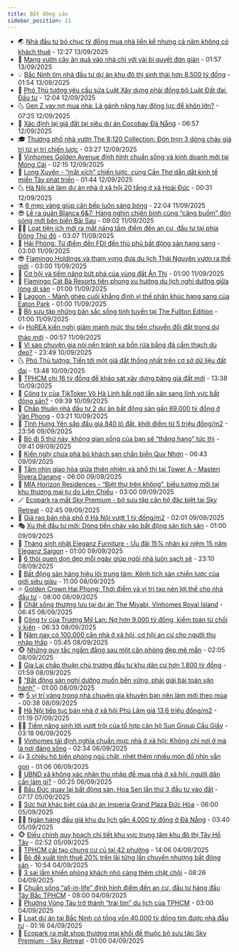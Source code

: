 ```yaml
---
title: Bất động sản
sidebar_position: 21
---
```


<!-- dantri-bat-dong-san:START -->
- 🌏 [Nhà đầu tư bỏ chục tỷ đồng mua nhà liền kề nhưng cả năm không có khách thuê](https://dantri.com.vn/bat-dong-san/nha-dau-tu-bo-chuc-ty-dong-mua-nha-lien-ke-nhung-ca-nam-khong-co-khach-thue-20250913172042997.htm) - 12:27 13/09/2025
- 👹 [Mang vườn cây ăn quả vào nhà chỉ với vài bí quyết đơn giản](https://dantri.com.vn/bat-dong-san/mang-vuon-cay-an-qua-vao-nha-chi-voi-vai-bi-quyet-don-gian-20250912153714342.htm) - 01:57 13/09/2025
- 💡 [Bắc Ninh tìm nhà đầu tư dự án khu đô thị sinh thái hơn 8.500 tỷ đồng](https://dantri.com.vn/bat-dong-san/bac-ninh-tim-nha-dau-tu-du-an-khu-do-thi-sinh-thai-hon-8500-ty-dong-20250913031601473.htm) - 01:54 13/09/2025
- 🌋 [Phó Thủ tướng yêu cầu sửa Luật Xây dựng phải đồng bộ Luật Đất đai, Đầu tư](https://dantri.com.vn/bat-dong-san/pho-thu-tuong-yeu-cau-sua-luat-xay-dung-phai-dong-bo-luat-dat-dai-dau-tu-20250912165050268.htm) - 12:04 12/09/2025
- 🌜 [Gen Z vay nợ mua nhà: Là gánh nặng hay động lực để khôn lớn?](https://dantri.com.vn/bat-dong-san/gen-z-vay-no-mua-nha-la-ganh-nang-hay-dong-luc-de-khon-lon-20250912133058715.htm) - 07:25 12/09/2025
- 💃 [Xác định lại giá đất tại siêu dự án Cocobay Đà Nẵng](https://dantri.com.vn/bat-dong-san/xac-dinh-lai-gia-dat-tai-sieu-du-an-cocobay-da-nang-20250911090736302.htm) - 06:57 12/09/2025
- 🎓 [Thương phố nhà vườn The 8:120 Collection: Đón trọn 3 dòng chảy giá trị từ vị trí chiến lược](https://dantri.com.vn/bat-dong-san/thuong-pho-nha-vuon-the-8120-collection-don-tron-3-dong-chay-gia-tri-tu-vi-tri-chien-luoc-20250912102231465.htm) - 03:27 12/09/2025
- 🌝 [Vinhomes Golden Avenue định hình chuẩn sống và kinh doanh mới tại Móng Cái](https://dantri.com.vn/bat-dong-san/vinhomes-golden-avenue-dinh-hinh-chuan-song-va-kinh-doanh-moi-tai-mong-cai-20250912084939852.htm) - 02:15 12/09/2025
- 🧐 [Long Xuyên - “mắt xích” chiến lược, cùng Cần Thơ dẫn dắt kinh tế miền Tây phát triển](https://dantri.com.vn/bat-dong-san/long-xuyen-mat-xich-chien-luoc-cung-can-tho-dan-dat-kinh-te-mien-tay-phat-trien-20250912084027371.htm) - 01:44 12/09/2025
- 🌜 [Hà Nội sẽ làm dự án nhà ở xã hội 20 tầng ở xã Hoài Đức](https://dantri.com.vn/bat-dong-san/ha-noi-se-lam-du-an-nha-o-xa-hoi-20-tang-o-xa-hoai-duc-20250912065119868.htm) - 00:31 12/09/2025
- ⚗️ [6 mẹo vàng giúp căn bếp luôn sáng bóng](https://dantri.com.vn/bat-dong-san/6-meo-vang-giup-can-bep-luon-sang-bong-20250911210522412.htm) - 22:04 11/09/2025
- 😎 [Lễ ra quân Blanca 6&amp;7: Hàng nghìn chiến binh cùng “căng buồm” đón sóng mới bên biển Bãi Sau](https://dantri.com.vn/bat-dong-san/le-ra-quan-blanca-67-hang-nghin-chien-binh-cung-cang-buom-don-song-moi-ben-bien-bai-sau-20250911154745263.htm) - 09:02 11/09/2025
- 🧑‍🏫 [Loạt tiện ích mới ra mắt nâng tầm điểm đến an cư, đầu tư tại phía Đông Thủ đô](https://dantri.com.vn/bat-dong-san/loat-tien-ich-moi-ra-mat-nang-tam-diem-den-an-cu-dau-tu-tai-phia-dong-thu-do-20250911094746413.htm) - 03:07 11/09/2025
- 💪 [Hải Phòng: Từ điểm đến FDI đến thủ phủ bất động sản hạng sang](https://dantri.com.vn/bat-dong-san/hai-phong-tu-diem-den-fdi-den-thu-phu-bat-dong-san-hang-sang-20250911093855675.htm) - 03:00 11/09/2025
- 😎 [Flamingo Holdings và tham vọng đưa du lịch Thái Nguyên vươn ra thế giới](https://dantri.com.vn/bat-dong-san/flamingo-holdings-va-tham-vong-dua-du-lich-thai-nguyen-vuon-ra-the-gioi-20250910212923091.htm) - 03:00 11/09/2025
- 🧠 [Cơ hội và tiềm năng bứt phá của vùng đất Ân Thi](https://dantri.com.vn/bat-dong-san/co-hoi-va-tiem-nang-but-pha-cua-vung-dat-an-thi-20250910224308621.htm) - 01:00 11/09/2025
- 🧰 [Flamingo Cát Bà Resorts tiên phong xu hướng du lịch nghỉ dưỡng giữa lòng di sản](https://dantri.com.vn/bat-dong-san/flamingo-cat-ba-resorts-tien-phong-xu-huong-du-lich-nghi-duong-giua-long-di-san-20250910221354050.htm) - 01:00 11/09/2025
- 🤩 [Lagoon - Mảnh ghép cuối khẳng định vị thế phân khúc hạng sang của Eaton Park](https://dantri.com.vn/bat-dong-san/lagoon-manh-ghep-cuoi-khang-dinh-vi-the-phan-khuc-hang-sang-cua-eaton-park-20250910220707597.htm) - 01:00 11/09/2025
- 🦆 [Bộ sưu tập những bản sắc sống tinh tuyển tại The Fullton Edition](https://dantri.com.vn/bat-dong-san/bo-suu-tap-nhung-ban-sac-song-tinh-tuyen-tai-the-fullton-edition-20250910213729134.htm) - 01:00 11/09/2025
- 👍 [HoREA kiến nghị giảm mạnh mức thu tiền chuyển đổi đất trong dự thảo mới](https://dantri.com.vn/bat-dong-san/horea-kien-nghi-giam-manh-muc-thu-tien-chuyen-doi-dat-trong-du-thao-moi-20250911070636140.htm) - 00:57 11/09/2025
- 🙉 [Vì sao chuyên gia nói nên tránh xa bồn rửa bằng đá cẩm thạch dù đẹp?](https://dantri.com.vn/bat-dong-san/vi-sao-chuyen-gia-noi-nen-tranh-xa-bon-rua-bang-da-cam-thach-du-dep-20250910223650926.htm) - 23:49 10/09/2025
- 🌜 [Phó Thủ tướng: Tiến tới một giá đất thống nhất trên cơ sở dữ liệu đất đai](https://dantri.com.vn/bat-dong-san/pho-thu-tuong-tien-toi-mot-gia-dat-thong-nhat-tren-co-so-du-lieu-dat-dai-20250910202201614.htm) - 13:48 10/09/2025
- 🌋 [TPHCM chi 16 tỷ đồng để khảo sát xây dựng bảng giá đất mới](https://dantri.com.vn/bat-dong-san/tphcm-chi-16-ty-dong-de-khao-sat-xay-dung-bang-gia-dat-moi-20250910202705706.htm) - 13:38 10/09/2025
- 🥰 [Công ty của TikToker Võ Hà Linh bất ngờ lấn sân sang lĩnh vực bất động sản?](https://dantri.com.vn/kinh-doanh/cong-ty-cua-tiktoker-vo-ha-linh-bat-ngo-lan-san-sang-linh-vuc-bat-dong-san-20250910151420704.htm) - 09:39 10/09/2025
- 💯 [Chấp thuận nhà đầu tư 2 dự án bất động sản gần 69.000 tỷ đồng ở Vân Phong](https://dantri.com.vn/bat-dong-san/chap-thuan-nha-dau-tu-2-du-an-bat-dong-san-gan-69000-ty-dong-o-van-phong-20250910101258580.htm) - 03:21 10/09/2025
- 🤩 [Tỉnh Hưng Yên sắp đấu giá 840 lô đất, khởi điểm từ 5 triệu đồng/m2](https://dantri.com.vn/bat-dong-san/tinh-hung-yen-sap-dau-gia-840-lo-dat-khoi-diem-tu-5-trieu-dongm2-20250910040006998.htm) - 23:56 09/09/2025
- 💄 [Bỏ đi 5 thứ này, không gian sống của bạn sẽ “thăng hạng” tức thì](https://dantri.com.vn/bat-dong-san/bo-di-5-thu-nay-khong-gian-song-cua-ban-se-thang-hang-tuc-thi-20250908151256507.htm) - 09:41 09/09/2025
- 🦍 [Kiến nghị chưa phá bỏ khách sạn chắn biển Quy Nhơn](https://dantri.com.vn/bat-dong-san/kien-nghi-chua-pha-bo-khach-san-chan-bien-quy-nhon-20250909132338559.htm) - 06:43 09/09/2025
- 🎡 [Tầm nhìn giao hòa giữa thiên nhiên và phố thị tại Tower A - Masteri Rivera Danang](https://dantri.com.vn/bat-dong-san/tam-nhin-giao-hoa-giua-thien-nhien-va-pho-thi-tai-tower-a-masteri-rivera-danang-20250909115202388.htm) - 06:00 09/09/2025
- 🐎 [MIA Horizon Residences - “Biệt thự trên không”, biểu tượng mới tại khu thương mại tự do Liên Chiểu](https://dantri.com.vn/bat-dong-san/mia-horizon-residences-biet-thu-tren-khong-bieu-tuong-moi-tai-khu-thuong-mai-tu-do-lien-chieu-20250909092516447.htm) - 03:00 09/09/2025
- 🪄 [Ecopark ra mắt Sky Premium - bộ sưu tập căn hộ đặc biệt tại Sky Retreat](https://dantri.com.vn/bat-dong-san/ecopark-ra-mat-sky-premium-bo-suu-tap-can-ho-dac-biet-tai-sky-retreat-20250909091831892.htm) - 02:45 09/09/2025
- 💼 [Giá rao bán nhà phố ở Hà Nội vượt 1 tỷ đồng/m2](https://dantri.com.vn/bat-dong-san/gia-rao-ban-nha-pho-o-ha-noi-vuot-1-ty-dongm2-20250909002623397.htm) - 02:01 09/09/2025
- 🎭 [Xu thế đầu tư mới: Dòng tiền chảy vào bất động sản tích sản](https://dantri.com.vn/bat-dong-san/xu-the-dau-tu-moi-dong-tien-chay-vao-bat-dong-san-tich-san-20250908213712419.htm) - 01:00 09/09/2025
- 🐻 [Tháng sinh nhật Eleganz Furniture - Ưu đãi 15% nhân kỷ niệm 15 năm Eleganz Saigon](https://dantri.com.vn/bat-dong-san/thang-sinh-nhat-eleganz-furniture-uu-dai-15-nhan-ky-niem-15-nam-eleganz-saigon-20250908212929695.htm) - 01:00 09/09/2025
- 💃 [6 thói quen dọn dẹp mỗi ngày giúp ngôi nhà luôn sạch sẽ](https://dantri.com.vn/bat-dong-san/6-thoi-quen-don-dep-moi-ngay-giup-ngoi-nha-luon-sach-se-20250908154228762.htm) - 23:10 08/09/2025
- 🦣 [Bất động sản hàng hiệu lõi trung tâm: Kênh tích sản chiến lược của giới siêu giàu](https://dantri.com.vn/bat-dong-san/bat-dong-san-hang-hieu-loi-trung-tam-kenh-tich-san-chien-luoc-cua-gioi-sieu-giau-20250908173344472.htm) - 11:00 08/09/2025
- 🔥 [Golden Crown Hai Phong: Thời điểm và vị trí tạo nên lợi thế cho nhà đầu tư](https://dantri.com.vn/bat-dong-san/golden-crown-hai-phong-thoi-diem-va-vi-tri-tao-nen-loi-the-cho-nha-dau-tu-20250908122759700.htm) - 08:00 08/09/2025
- 🤩 [Chất sống thượng lưu tại dự án The Miyabi, Vinhomes Royal Island](https://dantri.com.vn/bat-dong-san/chat-song-thuong-luu-tai-du-an-the-miyabi-vinhomes-royal-island-20250908121022721.htm) - 06:45 08/09/2025
- 🥳 [Công ty của Trương Mỹ Lan: Nợ hơn 9.000 tỷ đồng, kiểm toán từ chối ý kiến](https://dantri.com.vn/kinh-doanh/cong-ty-cua-truong-my-lan-no-hon-9000-ty-dong-kiem-toan-tu-choi-y-kien-20250908091814078.htm) - 06:33 08/09/2025
- 🤗 [Năm nay có 100.000 căn nhà ở xã hội, cơ hội an cư cho người thu nhập thấp](https://dantri.com.vn/bat-dong-san/nam-nay-co-100000-can-nha-o-xa-hoi-co-hoi-an-cu-cho-nguoi-thu-nhap-thap-20250908014842484.htm) - 05:45 08/09/2025
- 🐵 [Những quy tắc ngầm đằng sau một căn phòng đẹp mê mẩn](https://dantri.com.vn/bat-dong-san/nhung-quy-tac-ngam-dang-sau-mot-can-phong-dep-me-man-20250820010232971.htm) - 02:05 08/09/2025
- 🤖 [Gia Lai chấp thuận chủ trương đầu tư khu dân cư hơn 1.800 tỷ đồng](https://dantri.com.vn/bat-dong-san/gia-lai-chap-thuan-chu-truong-dau-tu-khu-dan-cu-hon-1800-ty-dong-20250906203434511.htm) - 01:59 08/09/2025
- 👺 [“Bất động sản nghỉ dưỡng muốn bền vững, phải giải bài toán vận hành”](https://dantri.com.vn/bat-dong-san/bat-dong-san-nghi-duong-muon-ben-vung-phai-giai-bai-toan-van-hanh-20250907195117293.htm) - 01:00 08/09/2025
- 😎 [5 vị trí vàng trong nhà chuyên gia khuyên bạn nên làm mới theo mùa](https://dantri.com.vn/bat-dong-san/5-vi-tri-vang-trong-nha-chuyen-gia-khuyen-ban-nen-lam-moi-theo-mua-20250908010902506.htm) - 00:38 08/09/2025
- 🤠 [Hà Nội tiếp tục bán nhà ở xã hội Phú Lãm giá 13,6 triệu đồng/m2](https://dantri.com.vn/bat-dong-san/ha-noi-tiep-tuc-ban-nha-o-xa-hoi-phu-lam-gia-136-trieu-dongm2-20250906011420306.htm) - 01:19 07/09/2025
- 👨‍🏫 [Tiềm năng sinh lời vượt trội của tổ hợp căn hộ Sun Group Cầu Giấy](https://dantri.com.vn/bat-dong-san/tiem-nang-sinh-loi-vuot-troi-cua-to-hop-can-ho-sun-group-cau-giay-20250906101823248.htm) - 03:18 06/09/2025
- 🧰 [Vinhomes tái định nghĩa chuẩn mực nhà ở xã hội: Không chỉ nơi ở mà là nơi đáng sống](https://dantri.com.vn/bat-dong-san/vinhomes-tai-dinh-nghia-chuan-muc-nha-o-xa-hoi-khong-chi-noi-o-ma-la-noi-dang-song-20250905162252380.htm) - 02:34 06/09/2025
- 👍 [3 chiêu hô biến phòng ngủ chật, nhét thêm nhiều món đồ nhìn vẫn gọn](https://dantri.com.vn/bat-dong-san/3-chieu-ho-bien-phong-ngu-chat-nhet-them-nhieu-mon-do-nhin-van-gon-20250905125307968.htm) - 01:06 06/09/2025
- 🌈 [UBND xã không xác nhận thu nhập để mua nhà ở xã hội, người dân cần làm gì?](https://dantri.com.vn/bat-dong-san/ubnd-xa-khong-xac-nhan-thu-nhap-de-mua-nha-o-xa-hoi-nguoi-dan-can-lam-gi-20250906012324090.htm) - 00:25 06/09/2025
- 🐲 [Bầu Đức quay lại bất động sản, Hoa Sen lần thứ 3 đầu tư vào đất](https://dantri.com.vn/kinh-doanh/bau-duc-quay-lai-bat-dong-san-hoa-sen-lan-thu-3-dau-tu-vao-dat-20250905125723555.htm) - 07:17 05/09/2025
- 💄 [Sức hút khác biệt của dự án Imperia Grand Plaza Đức Hòa](https://dantri.com.vn/bat-dong-san/suc-hut-khac-biet-cua-du-an-imperia-grand-plaza-duc-hoa-20250905115212807.htm) - 06:00 05/09/2025
- 👨‍🏫 [Ngân hàng đấu giá khu du lịch gần 4.000 tỷ đồng ở Đà Nẵng](https://dantri.com.vn/bat-dong-san/ngan-hang-dau-gia-khu-du-lich-gan-4000-ty-dong-o-da-nang-20250822111034224.htm) - 03:40 05/09/2025
- 🐵 [Điều chỉnh quy hoạch chi tiết khu vực trung tâm khu đô thị Tây Hồ Tây](https://dantri.com.vn/bat-dong-san/dieu-chinh-quy-hoach-chi-tiet-khu-vuc-trung-tam-khu-do-thi-tay-ho-tay-20250905040711775.htm) - 02:52 05/09/2025
- 🎉 [TPHCM cải tạo chung cư cũ tại 42 phường](https://dantri.com.vn/bat-dong-san/tphcm-cai-tao-chung-cu-cu-tai-42-phuong-20250904165219374.htm) - 14:06 04/09/2025
- 💫 [Bỏ đề xuất tính thuế 20% trên lãi từng lần chuyển nhượng bất động sản](https://dantri.com.vn/bat-dong-san/bo-de-xuat-tinh-thue-20-tren-lai-tung-lan-chuyen-nhuong-bat-dong-san-20250904174536877.htm) - 10:54 04/09/2025
- 🦄 [3 sai lầm khiến phòng khách nhỏ càng thêm chật chội](https://dantri.com.vn/bat-dong-san/3-sai-lam-khien-phong-khach-nho-cang-them-chat-choi-20250904004747023.htm) - 08:26 04/09/2025
- 🌮 [Chuẩn sống “all-in-life” định hình điểm đến an cư, đầu tư hàng đầu Tây Bắc TPHCM](https://dantri.com.vn/bat-dong-san/chuan-song-all-in-life-dinh-hinh-diem-den-an-cu-dau-tu-hang-dau-tay-bac-tphcm-20250904143842320.htm) - 08:00 04/09/2025
- 💯 [Phường Vũng Tàu trở thành “trái tim” du lịch của TPHCM](https://dantri.com.vn/bat-dong-san/phuong-vung-tau-tro-thanh-trai-tim-du-lich-cua-tphcm-20250904154051686.htm) - 03:00 04/09/2025
- 🌊 [Loạt dự án tại Bắc Ninh có tổng vốn 40.000 tỷ đồng tìm được nhà đầu tư](https://dantri.com.vn/bat-dong-san/loat-du-an-tai-bac-ninh-co-tong-von-40000-ty-dong-tim-duoc-nha-dau-tu-20250904031223658.htm) - 01:16 04/09/2025
- 🤖 [Ecopark ra mắt shop thương mại khối đế thuộc bộ sưu tập Sky Premium - Sky Retreat](https://dantri.com.vn/bat-dong-san/ecopark-ra-mat-shop-thuong-mai-khoi-de-thuoc-bo-suu-tap-sky-premium-sky-retreat-20250903215832613.htm) - 01:00 04/09/2025<!-- dantri-bat-dong-san:END -->
